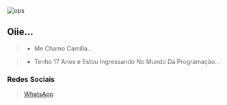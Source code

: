 ![ops](https://user-images.githubusercontent.com/87456603/126722053-f1716aee-2930-49bd-9347-0dbfc0c282bc.gif)
## Oiie... 

> - Me Chamo Camilla...

> - Tenho 17 Anos e Estou Ingressando No Mundo Da Programação...

### Redes Sociais

> [WhatsApp](https://wa.me/556299885573)


